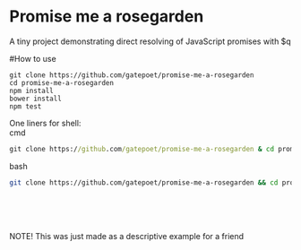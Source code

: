 # Promise me a rosegarden

A tiny project demonstrating direct resolving of JavaScript promises with $q

#How to use

```
git clone https://github.com/gatepoet/promise-me-a-rosegarden
cd promise-me-a-rosegarden
npm install
bower install
npm test
```
One liners for shell:<br />
cmd
```cmd
git clone https://github.com/gatepoet/promise-me-a-rosegarden & cd promise-me-a-rosegarden & npm install & bower install & npm test
```

bash
```bash
git clone https://github.com/gatepoet/promise-me-a-rosegarden && cd promise-me-a-rosegarden && npm install && bower install && npm test
```
<br />
<br />
<br />

NOTE! This was just made as a descriptive example for a friend
